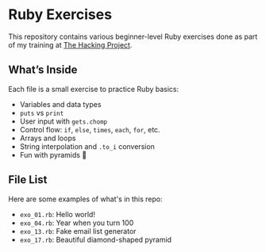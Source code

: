 # Ruby Exercises

This repository contains various beginner-level Ruby exercises done as part of my training at [The Hacking Project](https://www.thehackingproject.org/).

## What’s Inside

Each file is a small exercise to practice Ruby basics:

- Variables and data types
- `puts` vs `print`
- User input with `gets.chomp`
- Control flow: `if`, `else`, `times`, `each`, `for`, etc.
- Arrays and loops
- String interpolation and `.to_i` conversion
- Fun with pyramids 🏰

## File List

Here are some examples of what's in this repo:

- `exo_01.rb`: Hello world!
- `exo_04.rb`: Year when you turn 100
- `exo_13.rb`: Fake email list generator
- `exo_17.rb`: Beautiful diamond-shaped pyramid

